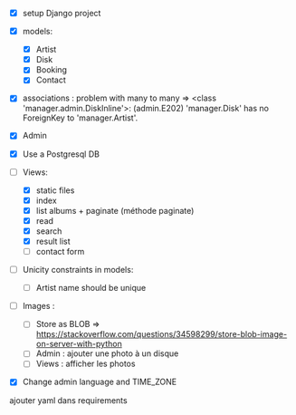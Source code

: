 - [x] setup Django project
- [x] models:
  - [x] Artist
  - [x] Disk
  - [x] Booking
  - [x] Contact
- [x] associations : problem with many to many => <class 'manager.admin.DiskInline'>: (admin.E202) 'manager.Disk' has no ForeignKey to 'manager.Artist'.
- [x] Admin
- [x] Use a Postgresql DB
- [ ] Views:
  - [x] static files
  - [x] index
  - [x] list albums + paginate (méthode paginate)
  - [x] read
  - [x] search
  - [x] result list
  - [ ] contact form
- [ ] Unicity constraints in models:
  - [ ] Artist name should be unique
- [ ] Images :
  - [ ] Store as BLOB => https://stackoverflow.com/questions/34598299/store-blob-image-on-server-with-python
  - [ ] Admin : ajouter une photo à un disque
  - [ ] Views : afficher les photos
- [x] Change admin language and TIME_ZONE


ajouter yaml dans requirements
